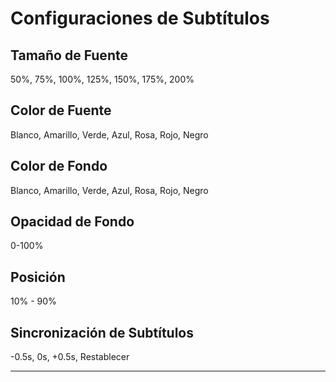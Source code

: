 # Configuraciones de Subtítulos

## Tamaño de Fuente

50%, 75%, 100%, 125%, 150%, 175%, 200%

## Color de Fuente

Blanco, Amarillo, Verde, Azul, Rosa, Rojo, Negro

## Color de Fondo

Blanco, Amarillo, Verde, Azul, Rosa, Rojo, Negro

## Opacidad de Fondo

0-100%

## Posición

10% - 90%

## Sincronización de Subtítulos

-0.5s, 0s, +0.5s, Restablecer

---
